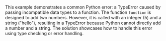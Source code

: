 This example demonstrates a common Python error: a TypeError caused by passing incompatible data types to a function. The function `function` is designed to add two numbers.  However, it is called with an integer (5) and a string ("hello"), resulting in a TypeError because Python cannot directly add a number and a string. The solution showcases how to handle this error using type checking or error handling.